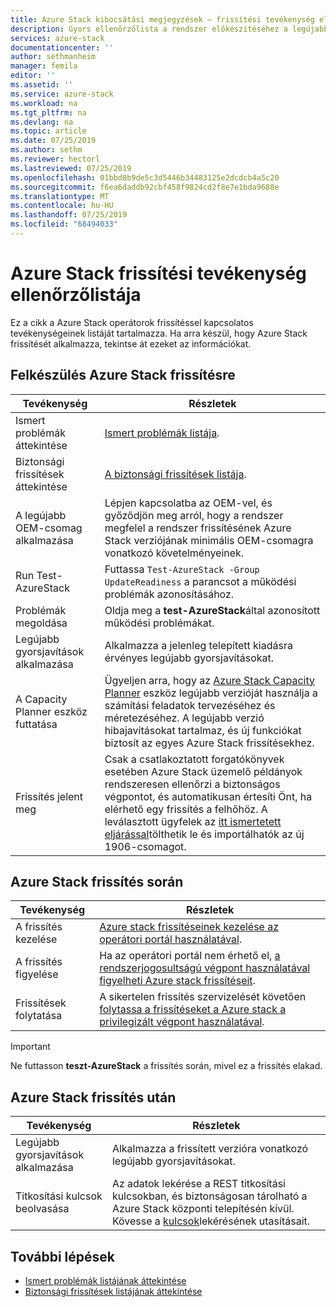 ```yaml
---
title: Azure Stack kibocsátási megjegyzések – frissítési tevékenység ellenőrzőlistája | Microsoft Docs
description: Gyors ellenőrzőlista a rendszer előkészítéséhez a legújabb Azure Stack frissítéshez.
services: azure-stack
documentationcenter: ''
author: sethmanheim
manager: femila
editor: ''
ms.assetid: ''
ms.service: azure-stack
ms.workload: na
ms.tgt_pltfrm: na
ms.devlang: na
ms.topic: article
ms.date: 07/25/2019
ms.author: sethm
ms.reviewer: hectorl
ms.lastreviewed: 07/25/2019
ms.openlocfilehash: 01bbd8b9de5c3d5446b34483125e2dcdcb4a5c20
ms.sourcegitcommit: f6ea6daddb92cbf458f9824cd2f8e7e1bda9688e
ms.translationtype: MT
ms.contentlocale: hu-HU
ms.lasthandoff: 07/25/2019
ms.locfileid: "68494033"
---
```

# <a name="azure-stack-update-activity-checklist"></a>Azure Stack frissítési tevékenység ellenőrzőlistája

Ez a cikk a Azure Stack operátorok frissítéssel kapcsolatos tevékenységeinek listáját tartalmazza. Ha arra készül, hogy Azure Stack frissítését alkalmazza, tekintse át ezeket az információkat.

## <a name="prepare-for-azure-stack-update"></a>Felkészülés Azure Stack frissítésre

| Tevékenység                     | Részletek                                                   |
|------------------------------|-----------------------------------------------------------|
| Ismert problémák áttekintése     | [Ismert problémák listája](azure-stack-release-notes-known-issues-1906.md).                |
| Biztonsági frissítések áttekintése | [A biztonsági frissítések listája](azure-stack-release-notes-security-updates-1906.md).      |
| A legújabb OEM-csomag alkalmazása | Lépjen kapcsolatba az OEM-vel, és győződjön meg arról, hogy a rendszer megfelel a rendszer frissítésének Azure Stack verziójának minimális OEM-csomagra vonatkozó követelményeinek. |
| Run Test-AzureStack     | Futtassa `Test-AzureStack -Group UpdateReadiness` a parancsot a működési problémák azonosításához.      |
| Problémák megoldása          | Oldja meg a **test-AzureStack**által azonosított működési problémákat.                |
| Legújabb gyorsjavítások alkalmazása   | Alkalmazza a jelenleg telepített kiadásra érvényes legújabb gyorsjavításokat.         |
| A Capacity Planner eszköz futtatása   | Ügyeljen arra, hogy az [Azure Stack Capacity Planner](https://aka.ms/azstackcapacityplanner) eszköz legújabb verzióját használja a számítási feladatok tervezéséhez és méretezéséhez. A legújabb verzió hibajavításokat tartalmaz, és új funkciókat biztosít az egyes Azure Stack frissítésekhez. |
| Frissítés jelent meg        | Csak a csatlakoztatott forgatókönyvek esetében Azure Stack üzemelő példányok rendszeresen ellenőrzi a biztonságos végpontot, és automatikusan értesíti Önt, ha elérhető egy frissítés a felhőhöz. A leválasztott ügyfelek az [itt ismertetett eljárással](azure-stack-apply-updates.md)tölthetik le és importálhatók az új 1906-csomagot. |


## <a name="during-azure-stack-update"></a>Azure Stack frissítés során

| Tevékenység              | Részletek                                                                          |
|-----------------------|----------------------------------------------------------------------------------|
| A frissítés kezelése         | [Azure stack frissítéseinek kezelése az operátori portál használatával](azure-stack-updates.md). |
| A frissítés figyelése        | Ha az operátori portál nem érhető el, [a rendszerjogosultságú végpont használatával figyelheti Azure stack frissítéseit](azure-stack-monitor-update.md). |
| Frissítések folytatása            | A sikertelen frissítés szervizelését követően [folytassa a frissítéseket a Azure stack a privilegizált végpont használatával](azure-stack-monitor-update.md). |

> [!IMPORTANT]  
> Ne futtasson **teszt-AzureStack** a frissítés során, mivel ez a frissítés elakad.

## <a name="after-azure-stack-update"></a>Azure Stack frissítés után

| Tevékenység              | Részletek                                                                          |
|-----------------------|----------------------------------------------------------------------------------|
| Legújabb gyorsjavítások alkalmazása | Alkalmazza a frissített verzióra vonatkozó legújabb gyorsjavításokat.                          |
| Titkosítási kulcsok beolvasása | Az adatok lekérése a REST titkosítási kulcsokban, és biztonságosan tárolható a Azure Stack központi telepítésén kívül. Kövesse a [kulcsok](azure-stack-security-bitlocker.md)lekérésének utasításait. |

## <a name="next-steps"></a>További lépések

- [Ismert problémák listájának áttekintése](azure-stack-release-notes-known-issues-1907.md)
- [Biztonsági frissítések listájának áttekintése](azure-stack-release-notes-security-updates-1907.md)

